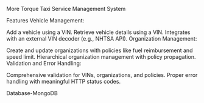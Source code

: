 
More Torque Taxi Service Management System


Features
Vehicle Management:

Add a vehicle using a VIN.
Retrieve vehicle details using a VIN.
Integrates with an external VIN decoder (e.g., NHTSA API).
Organization Management:

Create and update organizations with policies like fuel reimbursement and speed limit.
Hierarchical organization management with policy propagation.
Validation and Error Handling:

Comprehensive validation for VINs, organizations, and policies.
Proper error handling with meaningful HTTP status codes.

Database-MongoDB
